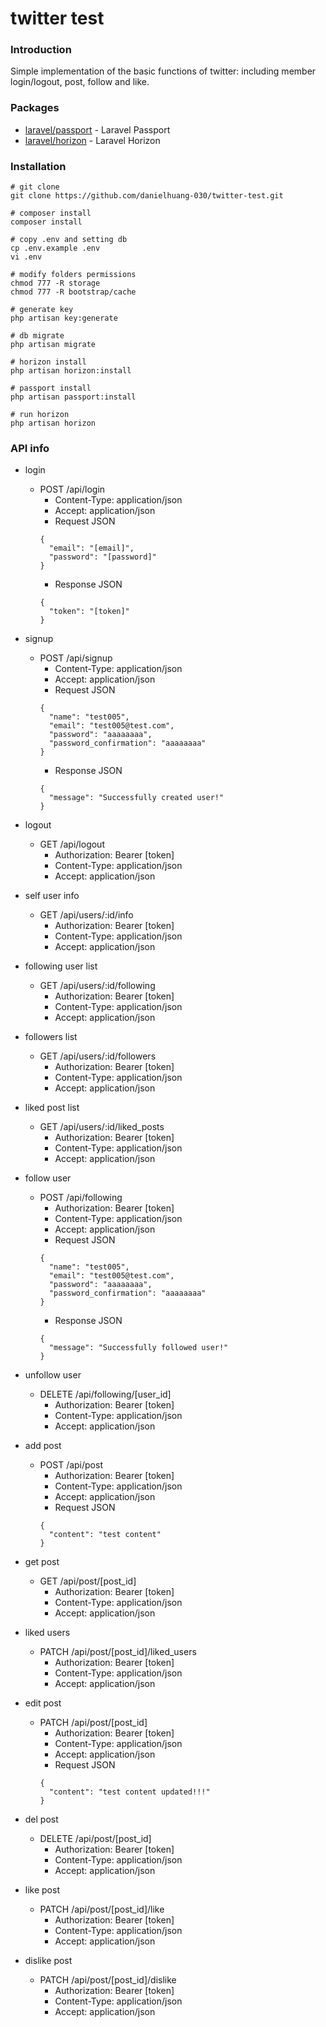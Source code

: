 # twitter test

### Introduction
Simple implementation of the basic functions of twitter: including member login/logout, post, follow and like.

### Packages
- [laravel/passport](https://github.com/laravel/passport) - Laravel Passport
- [laravel/horizon](https://github.com/laravel/horizon) - Laravel Horizon

### Installation

```shell
# git clone
git clone https://github.com/danielhuang-030/twitter-test.git

# composer install
composer install

# copy .env and setting db
cp .env.example .env
vi .env

# modify folders permissions
chmod 777 -R storage
chmod 777 -R bootstrap/cache

# generate key
php artisan key:generate

# db migrate
php artisan migrate

# horizon install
php artisan horizon:install

# passport install
php artisan passport:install

# run horizon
php artisan horizon

```

### API info

* login
  * POST /api/login
    * Content-Type: application/json
    * Accept: application/json
    * Request JSON
    ```
    {
      "email": "[email]",
      "password": "[password]"
    }
    ```
    * Response JSON
    ```
    {
      "token": "[token]"
    }
    ```

* signup
  * POST /api/signup
    * Content-Type: application/json
    * Accept: application/json
    * Request JSON
    ```
    {
      "name": "test005",
      "email": "test005@test.com",
      "password": "aaaaaaaa",
      "password_confirmation": "aaaaaaaa"
    }
    ```
    * Response JSON
    ```
    {
      "message": "Successfully created user!"
    }
    ```

* logout
  * GET /api/logout
    * Authorization: Bearer [token]
    * Content-Type: application/json
    * Accept: application/json

* self user info
  * GET /api/users/:id/info
    * Authorization: Bearer [token]
    * Content-Type: application/json
    * Accept: application/json

* following user list
  * GET /api/users/:id/following
    * Authorization: Bearer [token]
    * Content-Type: application/json
    * Accept: application/json

* followers list
  * GET /api/users/:id/followers
    * Authorization: Bearer [token]
    * Content-Type: application/json
    * Accept: application/json

* liked post list
  * GET /api/users/:id/liked_posts
    * Authorization: Bearer [token]
    * Content-Type: application/json
    * Accept: application/json

* follow user
  * POST /api/following
    * Authorization: Bearer [token]
    * Content-Type: application/json
    * Accept: application/json
    * Request JSON
    ```
    {
      "name": "test005",
      "email": "test005@test.com",
      "password": "aaaaaaaa",
      "password_confirmation": "aaaaaaaa"
    }
    ```
    * Response JSON
    ```
    {
      "message": "Successfully followed user!"
    }
    ```

* unfollow user
  * DELETE /api/following/[user_id]
    * Authorization: Bearer [token]
    * Content-Type: application/json
    * Accept: application/json

* add post
  * POST /api/post
    * Authorization: Bearer [token]
    * Content-Type: application/json
    * Accept: application/json
    * Request JSON
    ```
    {
      "content": "test content"
    }
    ```

* get post
  * GET /api/post/[post_id]
    * Authorization: Bearer [token]
    * Content-Type: application/json
    * Accept: application/json

* liked users
  * PATCH /api/post/[post_id]/liked_users
    * Authorization: Bearer [token]
    * Content-Type: application/json
    * Accept: application/json

* edit post
  * PATCH /api/post/[post_id]
    * Authorization: Bearer [token]
    * Content-Type: application/json
    * Accept: application/json
    * Request JSON
    ```
    {
      "content": "test content updated!!!"
    }
    ```

* del post
  * DELETE /api/post/[post_id]
    * Authorization: Bearer [token]
    * Content-Type: application/json
    * Accept: application/json

* like post
  * PATCH /api/post/[post_id]/like
    * Authorization: Bearer [token]
    * Content-Type: application/json
    * Accept: application/json

* dislike post
  * PATCH /api/post/[post_id]/dislike
    * Authorization: Bearer [token]
    * Content-Type: application/json
    * Accept: application/json